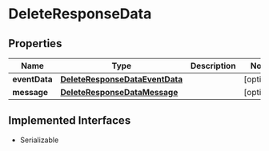 

# DeleteResponseData


## Properties

Name | Type | Description | Notes
------------ | ------------- | ------------- | -------------
**eventData** | [**DeleteResponseDataEventData**](DeleteResponseDataEventData.md) |  |  [optional]
**message** | [**DeleteResponseDataMessage**](DeleteResponseDataMessage.md) |  |  [optional]


## Implemented Interfaces

* Serializable


